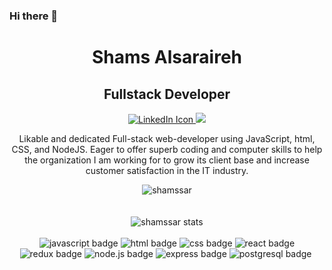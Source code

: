 ### Hi there 👋



<div align="center">
  <h1> Shams Alsaraireh </h1>
  <h2> Fullstack Developer </h2>
   <a href=https://www.linkedin.com/in/shams-alsaraireh/>
     <img src="https://img.shields.io/badge/LinkedIn-0077B5?style=for-the-badge&logo=linkedin&logoColor=white" alt="LinkedIn Icon">
  </a>
  <a href="https://github.com/shamssar">
    <img src="https://img.shields.io/badge/GitHub-100000?style=for-the-badge&logo=github&logoColor=white"/>
  </a>
  <p>Likable and dedicated Full-stack web-developer using JavaScript, html, CSS, and NodeJS. Eager to offer superb coding and computer skills to help the organization I am working for to grow its client base and increase customer satisfaction in the IT industry.</p>
</div>

<div align="center">
  <img src="https://github-readme-stats.vercel.app/api?username=shamssar&show_icons=true&theme=monokai" alt="shamssar" />
</div>
  
<div align="center" >
  <br/>
  <a  href="https://github.com/shamssar">
  </a>
</div> 

<div align="center">
  <br/>
  <img src="https://github-readme-stats.vercel.app/api/top-langs/?username=shamssar&layout=compact&theme=monokai" alt="shamssar stats" />
</div>
<br/>

<div align="center">
 <img src="https://img.shields.io/badge/JavaScript-323330?style=for-the-badge&logo=javascript&logoColor=F7DF1E" alt="javascript badge"/>
 <img src="https://img.shields.io/badge/HTML5-E34F26?style=for-the-badge&logo=html5&logoColor=white" alt="html badge"/>
 <img src="https://img.shields.io/badge/CSS3-1572B6?style=for-the-badge&logo=css3&logoColor=white" alt="css badge"/>
 <img src="https://img.shields.io/badge/React-20232A?style=for-the-badge&logo=react&logoColor=61DAFB" alt="react badge"/>
 <img src="https://img.shields.io/badge/Redux-593D88?style=for-the-badge&logo=redux&logoColor=white" alt="redux badge"/>
 <img src="https://img.shields.io/badge/Node.js-339933?style=for-the-badge&logo=nodedotjs&logoColor=white" alt="node.js badge"/>
 <img src="https://img.shields.io/badge/Express.js-000000?style=for-the-badge&logo=express&logoColor=white" alt="express badge"/>
 <img src="https://img.shields.io/badge/PostgreSQL-316192?style=for-the-badge&logo=postgresql&logoColor=white" alt="postgresql badge"/>
 <img src="" alt=""/>
</div>

<div align="center">
  
</div>
